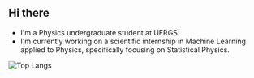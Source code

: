 ## Hi there

<!--
**gabriel-englert/gabriel-englert** is a ✨ _special_ ✨ repository because its `README.md` (this file) appears on your GitHub profile.

Here are some ideas to get you started:

- 🔭 I’m currently working on ...
- 🌱 I’m currently learning ...
- 👯 I’m looking to collaborate on ...
- 🤔 I’m looking for help with ...
- 💬 Ask me about ...
- 📫 How to reach me: ...
- 😄 Pronouns: ...
- ⚡ Fun fact: ...
-->
- I'm a Physics undergraduate student at UFRGS
- I'm currently working on a scientific internship in Machine Learning applied to Physics, specifically focusing on Statistical Physics.

![Top Langs](https://github-readme-stats.vercel.app/api/top-langs/?username=gabriel-englert&layout=compact&theme=tokyonight)

